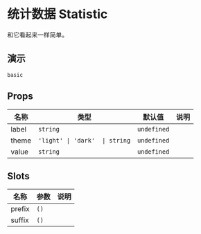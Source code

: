 # 统计数据 Statistic
和它看起来一样简单。
## 演示
```demo
basic
```
## Props
|名称|类型|默认值|说明|
|-|-|-|-|
|label|`string`|`undefined`||
|theme|`'light' \| 'dark'  \| string`|`undefined`||
|value|`string`|`undefined`||

## Slots
|名称|参数|说明|
|-|-|-|
|prefix|`()`||
|suffix|`()`||